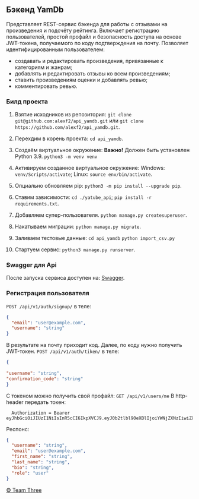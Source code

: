 ## Бэкенд YamDb

Представляет REST-сервис бэкенда для работы с отзывами на произведения и подсчёту рейтинга. Включает регистрацию пользователей, простой профайл и безопасность доступа на основе JWT-токена, получаемого по коду подтверждения на почту. Позволяет идентифицированным пользователем:

- создавать и редактировать произведения, привязанные к категориям и жанрам;
- добавлять и редактировать отзывы ко всем произведениям;
- ставить произведениям оценки и добавлять ревью;
- комментировать ревью.

### Билд проекта

1. Взятие исходников из репозитория:
  `git clone git@github.com:alexf2/api_yamdb.git` или
  `git clone https://github.com/alexf2/api_yamdb.git`.

1. Перехдим в корень проекта:
`cd api_yamdb`.

1. Создаём виртуальное окружение:
      **Важно!** Должен быть установлен Python 3.9.
      `python3 -m venv venv`

1. Активируем созданное виртуальное окружение:
  Windows: `venv/Scripts/activate`;
  Linux: `source env/bin/activate`.

1. Опциально обновляем pip:
`python3 -m pip install --upgrade pip`.

1. Ставим зависимости:
`cd ./yatube_api`;
`pip install -r requirements.txt`.

1. Добавляем супер-пользователя.
`python manage.py createsuperuser`.

1. Накатываем миграции:
`python manage.py migrate`.

1. Заливаем тестовые данные:
`cd api_yamdb`
`python import_csv.py`

1. Стартуем сервис:
`python3 manage.py runserver`.

### Swagger для Api

После запуска сервиса доступен на: [Swagger](http://127.0.0.1:8000/redoc/).

### Регистрация пользователя

`POST /api/v1/auth/signup/`
в теле:

```json
{
  "email": "user@example.com",
  "username": "string"
}
```

В результате на почту приходит код. Далее, по коду нужно получить JWT-токен.
`POST /api/v1/auth/tiken/`
в теле:

```json
{
  
"username": "string",
"confirmation_code": "string"
}
```

С токеном можно получить свой профайл:
`GET /api/v1/users/me`
В http-header передать токен:

```
  Authorization = Bearer eyJhbGciOiJIUzI1NiIsInR5cCI6IkpXVCJ9.eyJ0b2tlbl90eXBlIjoiYWNjZXNzIiwiZXhwIjoxNzA5ODQ5MzE2LCJqdGkiOiIwYjFlNTJiYmMyN2Q0YzA4YTk2NTRmNGEzYmQ2ZGE2NyIsInVzZXJfaWQiOjJ9.EfF6Aso6VBGaWn5KO5FO4jt3NmuV41BaCtqktgxE1fE
```

Респонс:

```json
{
  "username": "string",
  "email": "user@example.com",
  "first_name": "string",
  "last_name": "string",
  "bio": "string",
  "role": "user"
}
```

[© Team Three](https://github.com/alexf2/api_yamdb)
